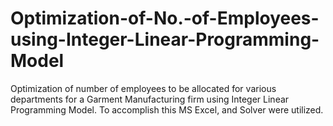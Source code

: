 # Optimization-of-No.-of-Employees-using-Integer-Linear-Programming-Model
Optimization of number of employees to be allocated for various departments for a Garment Manufacturing firm using Integer Linear Programming Model. To accomplish this MS Excel, and Solver were utilized.
